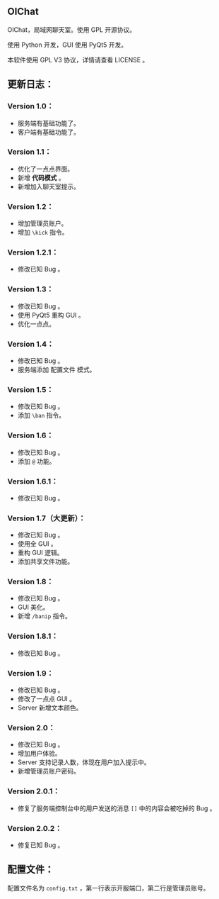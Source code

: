 ## **OIChat**

OIChat，局域网聊天室。使用 GPL 开源协议。

使用 Python 开发，GUI 使用 PyQt5 开发。

本软件使用 GPL V3 协议，详情请查看 LICENSE 。

## **更新日志：**

### **Version 1.0：**

* 服务端有基础功能了。
* 客户端有基础功能了。

### **Version 1.1：**

* 优化了一点点界面。
* 新增 **代码模式** 。
* 新增加入聊天室提示。

### **Version 1.2：**

* 增加管理员账户。
* 增加 `\kick` 指令。

### **Version 1.2.1：**

* 修改已知 Bug 。

### **Version 1.3：**

* 修改已知 Bug 。
* 使用 PyQt5 重构 GUI 。
* 优化一点点。

### **Version 1.4：**

* 修改已知 Bug 。
* 服务端添加 配置文件 模式。

### **Version 1.5：**

* 修改已知 Bug 。
* 添加 `\ban` 指令。

### **Version 1.6：**

* 修改已知 Bug 。
* 添加 `@` 功能。

### **Version 1.6.1：**

* 修改已知 Bug 。

### **Version 1.7（大更新）：**

* 修改已知 Bug 。
* 使用全 GUI 。
* 重构 GUI 逻辑。
* 添加共享文件功能。

### **Version 1.8：**

* 修改已知 Bug 。
* GUI 美化。
* 新增 `/banip` 指令。

### **Version 1.8.1：**

* 修改已知 Bug 。

### **Version 1.9：**

* 修改已知 Bug 。
* 修改了一点点 GUI 。
* Server 新增文本颜色。

### **Version 2.0：**

* 修改已知 Bug 。
* 增加用户体验。
* Server 支持记录人数，体现在用户加入提示中。
* 新增管理员账户密码。

### **Version 2.0.1：**

* 修复了服务端控制台中的用户发送的消息 `[]` 中的内容会被吃掉的 Bug 。

### **Version 2.0.2：**

* 修复已知 Bug 。

## **配置文件：**

配置文件名为 `config.txt` ，第一行表示开服端口，第二行是管理员账号。

